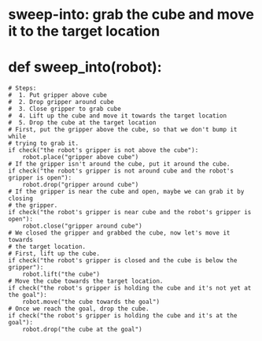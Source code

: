 # sweep-into: grab the cube and move it to the target location
# def sweep_into(robot):
    # Steps:
    #  1. Put gripper above cube
    #  2. Drop gripper around cube
    #  3. Close gripper to grab cube
    #  4. Lift up the cube and move it towards the target location
    #  5. Drop the cube at the target location
    # First, put the gripper above the cube, so that we don't bump it while
    # trying to grab it.
    if check("the robot's gripper is not above the cube"):
        robot.place("gripper above cube")
    # If the gripper isn't around the cube, put it around the cube.
    if check("the robot's gripper is not around cube and the robot's gripper is open"):
        robot.drop("gripper around cube")
    # If the gripper is near the cube and open, maybe we can grab it by closing
    # the gripper.
    if check("the robot's gripper is near cube and the robot's gripper is open"):
        robot.close("gripper around cube")
    # We closed the gripper and grabbed the cube, now let's move it towards
    # the target location.
    # First, lift up the cube.
    if check("the robot's gripper is closed and the cube is below the gripper"):
        robot.lift("the cube")
    # Move the cube towards the target location.
    if check("the robot's gripper is holding the cube and it's not yet at the goal"):
        robot.move("the cube towards the goal")
    # Once we reach the goal, drop the cube.
    if check("the robot's gripper is holding the cube and it's at the goal"):
        robot.drop("the cube at the goal")